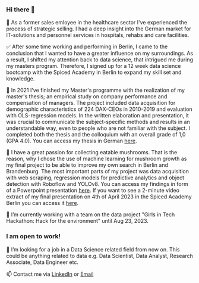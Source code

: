 ### Hi there 👋

💼 As a former sales emloyee in the healthcare sector I've experienced the process of strategic selling. I had a deep insight into the German market for IT-solutions and personnel services in hospitals, rehabs and care facilities.

✅ After some time working and performing in Berlin, I came to the conclusion that I wanted to have a greater influence on my surroundings. As a result, I shifted my attention back to data science, that intrigued me during my masters program. Therefore, I signed up for a 12 week data science bootcamp with the Spiced Academy in Berlin to expand my skill set and knowledge.

🏢 In 2021 I've finished my Master's programme with the realization of my master's thesis; an empirical study on company performance and compensation of managers. The project included data acquisition for demographic characteristics of 224 DAX-CEOs in 2010-2019 and evaluation with OLS-regression models.
In the written elaboration and presentation, it was crucial to communicate the subject-specific methods and results in an understandable way, even to people who are not familiar with the subject. I completed both the thesis and the colloquium with an overall grade of 1,0 (GPA 4.0).
You can access my thesis in German [here](https://1drv.ms/b/s!ArkbOV1h0n0ogSOFU8_qVNoAvOfx?e=RUrv0q).

🍄 I have a great passion for collecting eatable mushrooms. That is the reason, why I chose the use of machine learning for mushroom growth as my final project to be able to improve my own search in Berlin and Brandenburg. The most important parts of my project was data acquisition with web scraping, regression models for predictive analytics and object detection with Roboflow and YOLOv8. 
You can access my findings in form of a Powerpoint presentation [here](https://1drv.ms/b/s!ArkbOV1h0n0ogSS4tmV4NGhmRQTj?e=1pWRhC). If you want to see a 2-minute video extract of my final presentation on 4th of April 2023 in the Spiced Academy Berlin you can access it [here](https://www.linkedin.com/posts/helge-r%C3%B6lleke-a3474a135_datascience-deeplearning-machinelearning-activity-7051878395869065216-H04H/?utm_source=share&utm_medium=member_desktop).
 
🌳 I’m currently working with a team on the data project "Girls in Tech Hackathon: Hack for the environment" until Aug 23, 2023.

### I am open to work!

🔭 I’m looking for a job in a Data Science related field from now on. 
This could be anything related to data e.g. Data Scientist, Data Analyst, Research Associate, Data Engineer etc.

📫 Contact me via [LinkedIn](https://www.linkedin.com/in/helge-r%C3%B6lleke-a3474a135/?locale=en_US) or [Email](helge.roelleke@gmail.com) 
